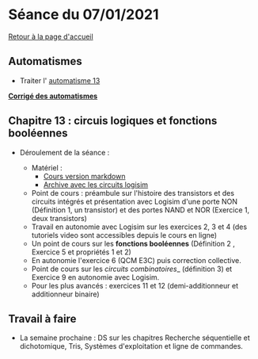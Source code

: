 

# Séance du 07/01/2021

[Retour à la page d'accueil](https://parc-nsi.github.io/premiere-nsi/index.html)

## Automatismes 

* Traiter l'  [automatisme 13](https://parc-nsi.github.io/premiere-nsi/automatismes.html)

__[Corrigé des automatismes](automatismes/automatismes.py)__



## Chapitre 13 : circuis logiques et fonctions booléennes



* Déroulement de la séance :
  
  * Matériel :
    * [Cours version markdown](../chapitre13/cours-circuits-logiques-git.md)  
    * [Archive avec les circuits logisim](../chapitre13/circuits_logisim.zip)  
  * Point de cours : préambule sur l'histoire des transistors et des circuits intégrés et présentation avec Logisim d'une porte NON (Définition 1, un transistor) et des portes NAND et NOR (Exercice 1, deux transistors)
  * Travail en autonomie avec Logisim sur les exercices 2, 3 et 4 (des tutoriels video sont accessibles depuis le cours en ligne)
  * Un point de cours sur les __fonctions booléennes__ (Définition 2 , Exercice 5 et propriétés 1 et 2)
  * En autonomie l'exercice 6 (QCM E3C) puis correction collective.
  * Point de cours sur les _circuits combinatoires__ (définition 3) et Exercice 9 en autonomie avec Logisim.
  * Pour les plus avancés : exercices 11 et 12 (demi-additionneur et additionneur binaire)
  


## Travail à faire

* La semaine prochaine : DS sur les chapitres Recherche séquentielle et dichotomique, Tris, Systèmes d'exploitation et ligne de commandes.


  
